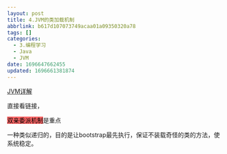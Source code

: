 ```yaml
---
layout: post
title: 4.JVM的类加载机制
abbrlink: b617d107073749acaa01a09350320a78
tags: []
categories:
  - 3.编程学习
  - Java
  - JVM
date: 1696647662455
updated: 1696661381874
---
```


[JVM详解](https://blog.csdn.net/weixin_64874291/article/details/131609243)

直接看链接，

<mark style="background: #ff6666">双亲委派机制</mark>是重点

一种类似递归的，目的是让bootstrap最先执行，保证不装载奇怪的类的方法，使系统稳定。
